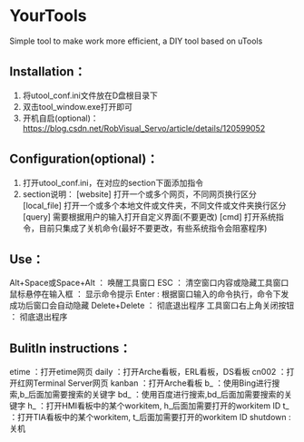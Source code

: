# YourTools
Simple tool to make work more efficient, a DIY tool based on uTools

## Installation：
1. 将utool_conf.ini文件放在D盘根目录下
2. 双击tool_window.exe打开即可
3. 开机自启(optional)： https://blog.csdn.net/RobVisual_Servo/article/details/120599052


## Configuration(optional)：
1. 打开utool_conf.ini，在对应的section下面添加指令
2. section说明：
	[website]    	 打开一个或多个网页，不同网页换行区分
	[local_file] 	 打开一个或多个本地文件或文件夹，不同文件或文件夹换行区分
	[query]		 需要根据用户的输入打开自定义界面(不要更改)
	[cmd]		 打开系统指令，目前只集成了关机命令(最好不要更改，有些系统指令会阻塞程序)

	
## Use：

Alt+Space或Space+Alt    ： 唤醒工具窗口
ESC			： 清空窗口内容或隐藏工具窗口
鼠标悬停在输入框          ： 显示命令提示
Enter                   :  根据窗口输入的命令执行，命令下发成功后窗口会自动隐藏
Delete+Delete           ： 彻底退出程序
工具窗口右上角关闭按钮    ： 彻底退出程序


## BulitIn instructions：

etime 	   ：打开etime网页
daily 	   ：打开Arche看板，ERL看板，DS看板
cn002 	   ：打开红网Terminal Server网页
kanban	   ：打开Arche看板
b_    	   ：使用Bing进行搜索,b_后面加需要搜索的关键字
bd_   	   ：使用百度进行搜索,bd_后面加需要搜索的关键字
h_	   ：打开HMI看板中的某个workitem, h_后面加需要打开的workitem ID
t_    	   ：打开TIA看板中的某个workitem, t_后面加需要打开的workitem ID
shutdown   : 关机
